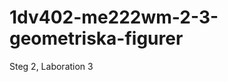 1dv402-me222wm-2-3-geometriska-figurer
======================================

Steg 2, Laboration 3
